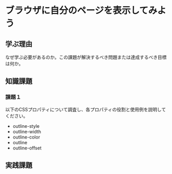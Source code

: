 # ブラウザに自分のページを表示してみよう

## 学ぶ理由

なぜ学ぶ必要があるのか。この課題が解決するべき問題または達成するべき目標は何か。

## 知識課題

### 課題１

以下のCSSプロパティについて調査し、各プロパティの役割と使用例を説明してください。

- outline-style
- outline-width
- outline-color
- outline
- outline-offset

## 実践課題
